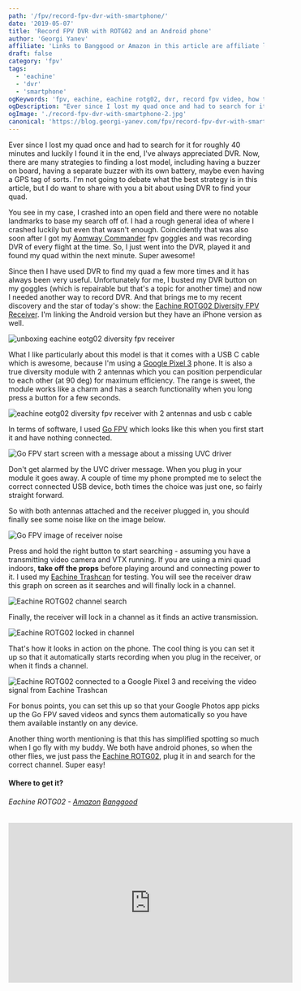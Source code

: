 ```yaml
---
path: '/fpv/record-fpv-dvr-with-smartphone/'
date: '2019-05-07'
title: 'Record FPV DVR with ROTG02 and an Android phone'
author: 'Georgi Yanev'
affiliate: 'Links to Banggood or Amazon in this article are affiliate links and would support the blog if used to make a purchase.'
draft: false
category: 'fpv'
tags:
  - 'eachine'
  - 'dvr'
  - 'smartphone'
ogKeywords: 'fpv, eachine, eachine rotg02, dvr, record fpv video, how to record dvr on android, android go fpv, go fpv, how to record fpv video with go fpv, dvr receiver for android, dvr for smartphone, record fpv DVR on smartphone'
ogDescription: "Ever since I lost my quad once and had to search for it for roughly 40 minutes and luckily I found it in the end, I've always appreciated DVR."
ogImage: './record-fpv-dvr-with-smartphone-2.jpg'
canonical: 'https://blog.georgi-yanev.com/fpv/record-fpv-dvr-with-smartphone'
---
```


Ever since I lost my quad once and had to search for it for roughly 40 minutes and luckily I found it in the end, I've always appreciated DVR.
Now, there are many strategies to finding a lost model, including having a buzzer on board, having a separate buzzer with its own battery, maybe even having a GPS tag of sorts. I'm not going to debate what the best strategy is in this article, but I do want to share with you a bit about using DVR to find your quad.

You see in my case, I crashed into an open field and there were no notable landmarks to base my search off of. I had a rough general idea of where I crashed luckily but even that wasn't enough. Coincidently that was also soon after I got my [Aomway Commander][3] fpv goggles and was recording DVR of every flight at the time. So, I just went into the DVR, played it and found my quad within the next minute. Super awesome!

Since then I have used DVR to find my quad a few more times and it has always been very useful. Unfortunately for me, I busted my DVR button on my goggles (which is repairable but that's a topic for another time) and now I needed another way to record DVR. And that brings me to my recent discovery and the star of today's show: the [Eachine ROTG02 Diversity FPV Receiver][1]. I'm linking the Android version but they have an iPhone version as well.

![unboxing eachine eotg02 diversity fpv receiver](record-fpv-dvr-with-smartphone-1.jpg)

What I like particularly about this model is that it comes with a USB C cable which is awesome, because I'm using a [Google Pixel 3][4] phone. It is also a true diversity module with 2 antennas which you can position perpendicular to each other (at 90 deg) for maximum efficiency. The range is sweet, the module works like a charm and has a search functionality when you long press a button for a few seconds.

![eachine eotg02 diversity fpv receiver with 2 antennas and usb c cable](record-fpv-dvr-with-smartphone-2.jpg)

In terms of software, I used [Go FPV][5] which looks like this when you first start it and have nothing connected.

![Go FPV start screen with a message about a missing UVC driver](record-fpv-dvr-with-smartphone-3.jpg)

Don't get alarmed by the UVC driver message. When you plug in your module it goes away. A couple of time my phone prompted me to select the correct connected USB device, both times the choice was just one, so fairly straight forward.

So with both antennas attached and the receiver plugged in, you should finally see some noise like on the image below.

![Go FPV image of receiver noise](record-fpv-dvr-with-smartphone-4.jpg)

Press and hold the right button to start searching - assuming you have a transmitting video camera and VTX running. If you are using a mini quad indoors, **take off the props** before playing around and connecting power to it. I used my [Eachine Trashcan][6] for testing. You will see the receiver draw this graph on screen as it searches and will finally lock in a channel.

![Eachine ROTG02 channel search](record-fpv-dvr-with-smartphone-5.jpg)

Finally, the receiver will lock in a channel as it finds an active transmission.

![Eachine ROTG02 locked in channel](record-fpv-dvr-with-smartphone-6.jpg)

That's how it looks in action on the phone. The cool thing is you can set it up so that it automatically starts recording when you plug in the receiver, or when it finds a channel.

![Eachine ROTG02 connected to a Google Pixel 3 and receiving the video signal from Eachine Trashcan](record-fpv-dvr-with-smartphone-7.jpg)

For bonus points, you can set this up so that your Google Photos app picks up the Go FPV saved videos and syncs them automatically so you have them available instantly on any device.

Another thing worth mentioning is that this has simplified spotting so much when I go fly with my buddy. We both have android phones, so when the other flies, we just pass the [Eachine ROTG02][1], plug it in and search for the correct channel. Super easy!

#### Where to get it?

###### Eachine ROTG02 - [Amazon][2] [Banggood][1]

<div style="text-align: center">
  <iframe width="560" height="315" src="https://www.youtube.com/embed/2dgsjubo-MI?rel=0" frameBorder="0" allowFullScreen title="DVR recorded with the Eachine ROTG02 on Go FPV on Android"></iframe>
</div>

[0]: Linkslist
[1]: https://bit.ly/eachine-rotg2
[2]: https://amzn.to/2JiDa4X
[3]: https://bit.ly/aomway-commander
[4]: https://amzn.to/2LsslQA
[5]: https://play.google.com/store/apps/details?id=com.vertile.fpv3d&hl=en
[6]: https://bit.ly/eachine-trashcan
